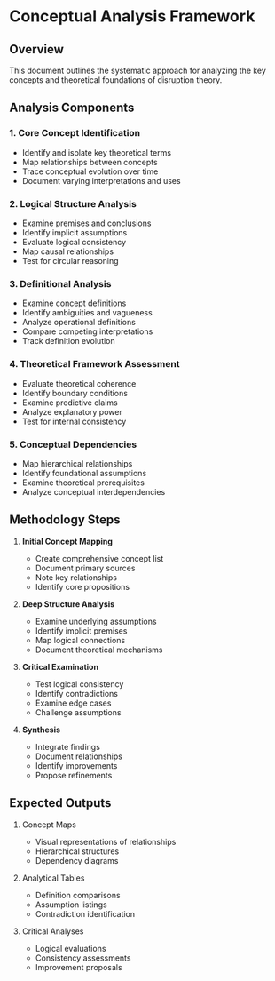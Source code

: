 # Conceptual Analysis Framework

## Overview
This document outlines the systematic approach for analyzing the key concepts and theoretical foundations of disruption theory.

## Analysis Components

### 1. Core Concept Identification
- Identify and isolate key theoretical terms
- Map relationships between concepts
- Trace conceptual evolution over time
- Document varying interpretations and uses

### 2. Logical Structure Analysis
- Examine premises and conclusions
- Identify implicit assumptions
- Evaluate logical consistency
- Map causal relationships
- Test for circular reasoning

### 3. Definitional Analysis
- Examine concept definitions
- Identify ambiguities and vagueness
- Analyze operational definitions
- Compare competing interpretations
- Track definition evolution

### 4. Theoretical Framework Assessment
- Evaluate theoretical coherence
- Identify boundary conditions
- Examine predictive claims
- Analyze explanatory power
- Test for internal consistency

### 5. Conceptual Dependencies
- Map hierarchical relationships
- Identify foundational assumptions
- Examine theoretical prerequisites
- Analyze conceptual interdependencies

## Methodology Steps

1. **Initial Concept Mapping**
   - Create comprehensive concept list
   - Document primary sources
   - Note key relationships
   - Identify core propositions

2. **Deep Structure Analysis**
   - Examine underlying assumptions
   - Identify implicit premises
   - Map logical connections
   - Document theoretical mechanisms

3. **Critical Examination**
   - Test logical consistency
   - Identify contradictions
   - Examine edge cases
   - Challenge assumptions

4. **Synthesis**
   - Integrate findings
   - Document relationships
   - Identify improvements
   - Propose refinements

## Expected Outputs

1. Concept Maps
   - Visual representations of relationships
   - Hierarchical structures
   - Dependency diagrams

2. Analytical Tables
   - Definition comparisons
   - Assumption listings
   - Contradiction identification

3. Critical Analyses
   - Logical evaluations
   - Consistency assessments
   - Improvement proposals 